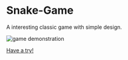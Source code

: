 # Snake-Game

A interesting classic game with simple design.

![game demonstration](https://user-images.githubusercontent.com/61377153/148018452-8ffe7556-5524-4278-adcb-cb12331aa285.gif)

[Have a try!](https://meteortony.github.io/Snake-Game/)
